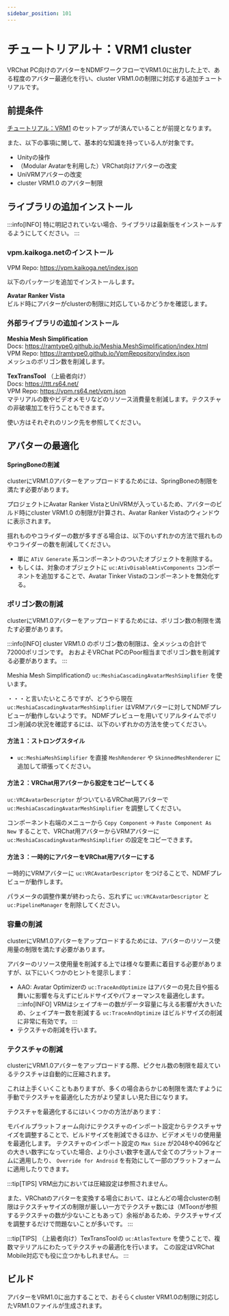 ```yaml
---
sidebar_position: 101
---
```


# チュートリアル＋：VRM1 cluster

VRChat PC向けのアバターをNDMFワークフローでVRM1.0に出力した上で、ある程度のアバター最適化を行い、cluster VRM1.0の制限に対応する追加チュートリアルです。

## 前提条件

[チュートリアル：VRM1](tutorial_vrm1.md) のセットアップが済んでいることが前提となります。

また、以下の事項に関して、基本的な知識を持っている人が対象です。

- Unityの操作
- （Modular Avatarを利用した）VRChat向けアバターの改変
- UniVRMアバターの改変
- cluster VRM1.0 のアバター制限

## ライブラリの追加インストール

:::info[INFO]
特に明記されていない場合、ライブラリは最新版をインストールするようにしてください。
:::

### vpm.kaikoga.netのインストール

VPM Repo: https://vpm.kaikoga.net/index.json

以下のパッケージを追加でインストールします。

**Avatar Ranker Vista**\
ビルド時にアバターがclusterの制限に対応しているかどうかを確認します。

### 外部ライブラリの追加インストール

**Meshia Mesh Simplification**\
Docs: https://ramtype0.github.io/Meshia.MeshSimplification/index.html \
VPM Repo: https://ramtype0.github.io/VpmRepository/index.json \
メッシュのポリゴン数を削減します。

**TexTransTool** （上級者向け）\
Docs: https://ttt.rs64.net/ \
VPM Repo: https://vpm.rs64.net/vpm.json \
マテリアルの数やビデオメモリなどのリソース消費量を削減します。テクスチャの非破壊加工を行うこともできます。

使い方はそれぞれのリンク先を参照してください。

## アバターの最適化

#### SpringBoneの削減

clusterにVRM1.0アバターをアップロードするためには、SpringBoneの制限を満たす必要があります。

プロジェクトにAvatar Ranker VistaとUniVRMが入っているため、アバターのビルド時にcluster VRM1.0 の制限が計算され、Avatar Ranker Vistaのウィンドウに表示されます。

揺れものやコライダーの数が多すぎる場合は、以下のいずれかの方法で揺れものやコライダーの数を削減してください。

- 単に `ATiV Generate` 系コンポーネントのついたオブジェクトを削除する。
- もしくは、対象のオブジェクトに `uc:AtivDisableAtivComponents` コンポーネントを追加することで、Avatar Tinker Vistaのコンポーネントを無効化する。

### ポリゴン数の削減

clusterにVRM1.0アバターをアップロードするためには、ポリゴン数の制限を満たす必要があります。

:::info[INFO]
cluster VRM1.0 のポリゴン数の制限は、全メッシュの合計で72000ポリゴンです。
おおよそVRChat PCのPoor相当までポリゴン数を削減する必要があります。
:::

Meshia Mesh Simplificationの `uc:MeshiaCascadingAvatarMeshSimplifier` を使います。

・・・と言いたいところですが、どうやら現在 `uc:MeshiaCascadingAvatarMeshSimplifier` はVRMアバターに対してNDMFプレビューが動作しないようです。
NDMFプレビューを用いてリアルタイムでポリゴン削減の状況を確認するには、以下のいずれかの方法を使ってください。

#### 方法１：ストロングスタイル

- `uc:MeshiaMeshSimplifier` を直接 `MeshRenderer` や `SkinnedMeshRenderer` に追加して頑張ってください。

#### 方法２：VRChat用アバターから設定をコピーしてくる

`uc:VRCAvatarDescriptor` がついているVRChat用アバターで `uc:MeshiaCascadingAvatarMeshSimplifier` を調整してください。

コンポーネント右端のメニューから `Copy Component` → `Paste Component As New` することで、VRChat用アバターからVRMアバターに `uc:MeshiaCascadingAvatarMeshSimplifier` の設定をコピーできます。

#### 方法３：一時的にアバターをVRChat用アバターにする

一時的にVRMアバターに `uc:VRCAvatarDescriptor` をつけることで、NDMFプレビューが動作します。

パラメータの調整作業が終わったら、忘れずに `uc:VRCAvatarDescriptor` と `uc:PipelineManager` を削除してください。

### 容量の削減

clusterにVRM1.0アバターをアップロードするためには、アバターのリソース使用量の制限を満たす必要があります。

アバターのリソース使用量を削減する上では様々な要素に着目する必要がありますが、以下にいくつかのヒントを提示します：

- AAO: Avatar Optimizerの `uc:TraceAndOptimize` はアバターの見た目や振る舞いに影響を与えずにビルドサイズやパフォーマンスを最適化します。
  :::info[INFO]
  VRMはシェイプキーの数がデータ容量に与える影響が大きいため、シェイプキー数を削減する `uc:TraceAndOptimize` はビルドサイズの削減に非常に有効です。
  :::
- テクスチャの削減を行います。

### テクスチャの削減

clusterにVRM1.0アバターをアップロードする際、ピクセル数の制限を超えているテクスチャは自動的に圧縮されます。

これは上手くいくこともありますが、多くの場合あらかじめ制限を満たすように手動でテクスチャを最適化した方がより望ましい見た目になります。

テクスチャを最適化するにはいくつかの方法があります：

モバイルプラットフォーム向けにテクスチャのインポート設定からテクスチャサイズを調整することで、ビルドサイズを削減できるほか、ビデオメモリの使用量を最適化します。
テクスチャのインポート設定の `Max Size` が2048や4096などの大きい数字になっていた場合、より小さい数字を選んで全てのプラットフォームに適用したり、 `Override for Android` を有効にして一部のプラットフォームに適用したりできます。

:::tip[TIPS]
VRM出力においては圧縮設定は参照されません。

また、VRChatのアバターを変換する場合において、ほとんどの場合clusterの制限はテクスチャサイズの制限が厳しい一方でテクスチャ数には（MToonが参照するテクスチャの数が少ないこともあって）余裕があるため、テクスチャサイズを調整するだけで問題ないことが多いです。
:::

:::tip[TIPS]
（上級者向け）TexTransToolの `uc:AtlasTexture` を使うことで、複数マテリアルにわたってテクスチャの最適化を行います。
この設定はVRChat Mobile対応でも役に立つかもしれません。
:::

## ビルド

アバターをVRM1.0に出力することで、おそらくcluster VRM1.0の制限に対応したVRM1.0ファイルが生成されます。
